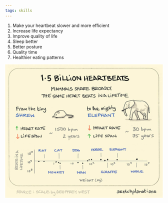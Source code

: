 ```yaml
---
tags: skills
---
```



1. Make your heartbeat slower and more efficient
2. Increase life expectancy 
3. Improve quality of life 
4. Sleep better 
5. Better posture 
6. Quality time 
7. Healthier eating patterns 

![](/static/img/a-billion-heartbeats.jpeg)
